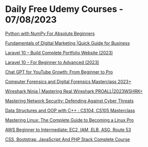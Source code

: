 # Daily Free Udemy Courses - 07/08/2023

[Python with NumPy For Absolute Beginners](https://www.udemy.com/course/python-numpy-for-absolute-beginners/?couponCode=4BBABF1E680F24EF58CE)
[Fundamentals of Digital Marketing |Quick Guide for Business](https://www.udemy.com/course/digital-marketing-for-novels/?couponCode=F40CB5E72818A7A9B40C)
[Laravel 10 – Build Complete Portfolio Website (2023)](https://www.udemy.com/course/laravel-portfolio-building-course/?couponCode=4D87634FA752498A2FA5)
[Laravel 10 – For Beginner to Advanced (2023)](https://www.udemy.com/course/laravel-9-for-beginner-to-advanced-2023/?couponCode=6567FF2D8F6D937480C4)
[Chat GPT for YouTube Growth: From Beginner to Pro](https://www.udemy.com/course/chat-gpt-for-youtube-growth-from-beginner-to-pro/?couponCode=2E145485B09561A80D5F)
[Computer Forensics and Digital Forensics Masterclass 2023+](https://www.udemy.com/course/computer-forensics-and-digital-forensics-for-everyone/?couponCode=COMPUTERFR-2023)
[Wireshark Ninja | Mastering Real Wireshark PROALL|2023WSHRK+](https://www.udemy.com/course/wireshark-training/?couponCode=WIRESHARK2023X)
[Mastering Network Security: Defending Against Cyber Threats](https://www.udemy.com/course/master-network-security/?couponCode=NETSEC-AUGUST)
[Data Structures and OOP with C++ : CS104, CS105 Masterclass](https://www.udemy.com/course/data-structures-cpp/?couponCode=CS104ANDCS105)
[Mastering Linux: The Complete Guide to Becoming a Linux Pro](https://www.udemy.com/course/linux-training/?couponCode=LINUX-FOR-HACKING)
[AWS Beginner to Intermediate: EC2, IAM, ELB, ASG, Route 53](https://www.udemy.com/course/aws-beginner-to-intermediate-ec2-iam-elb-asg-route-53/?couponCode=YOUACCEL28041)
[CSS, Bootstrap, JavaScript And PHP Stack Complete Course](https://www.udemy.com/course/css-bootstrap-javascript-and-php-stack-complete-course/?couponCode=A2F42B273D8522376F99)
